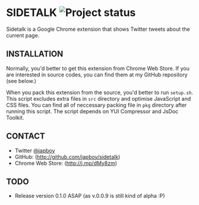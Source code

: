 SIDETALK
![Project status](http://stillmaintained.com/japboy/sidetalk.png)
========

Sidetalk is a Google Chrome extension that shows Twitter tweets about the
current page.

INSTALLATION
------------

Normally, you'd better to get this extension from Chrome Web Store.
If you are interested in source codes, you can find them at my GitHub
repository (see below.)

When you pack this extension from the source, you'd better to run `setup.sh`.
This script excludes extra files in `src` directory and optimise JavaScript
and CSS files. You can find all of neccessary packing file in `pkg` directory
after running this script. The script depends on YUI Compressor and
JsDoc Toolkit.

CONTACT
-------

* Twitter [@japboy](http://twitter.com/japboy)
* GitHub: (http://github.com/japboy/sidetalk)
* Chrome Web Store: (http://j.mp/dMy8zm)

TODO
----

* Release version 0.1.0 ASAP (as v.0.0.9 is still kind of alpha :P)
